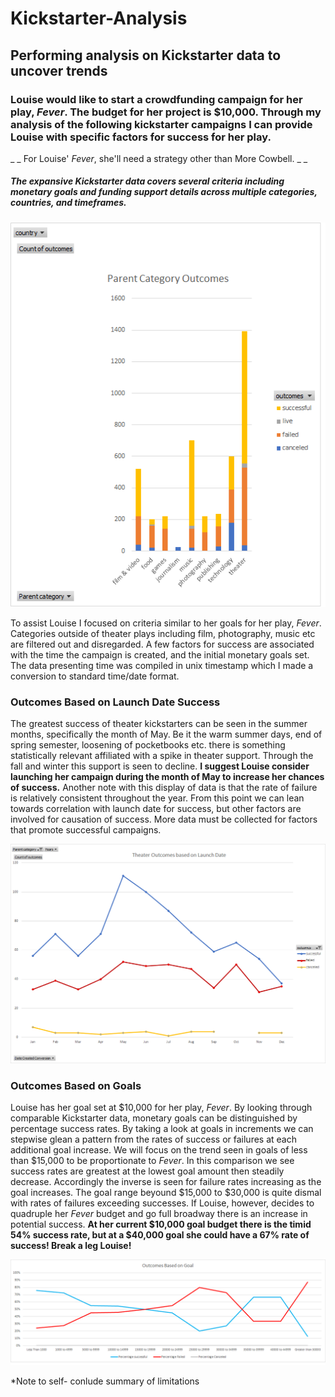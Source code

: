# Kickstarter-Analysis
## Performing analysis on Kickstarter data to uncover trends
### Louise would like to start a crowdfunding campaign for her play, *Fever*. The budget for her project is $10,000. Through my analysis of the following kickstarter campaigns I can provide Louise with specific factors for success for her play. 
_ _ For Louise' *Fever*, she'll need a strategy other than More Cowbell. _ _
##### The expansive Kickstarter data covers several criteria including monetary goals and funding support details across multiple categories, countries, and timeframes. 


![Parent_Category_Outcomes_Chart](Parent_Category_Outcomes_Chart.png)



To assist Louise I focused on criteria similar to her goals for her play, *Fever*. Categories outside of theater plays including film, photography, music etc are filtered out and disregarded. A few factors for success are associated with the time the campaign is created, and the initial monetary goals set. The data presenting time was compiled in unix timestamp which I made a conversion to standard time/date format.

### Outcomes Based on Launch Date Success

The greatest success of theater kickstarters can be seen in the summer months, specifically the month of May. Be it the warm summer days, end of spring semester, loosening of pocketbooks etc. there is something statistically relevant affiliated with a spike in theater support. Through the fall and winter this support is seen to decline. **I suggest Louise consider launching her campaign during the month of May to increase her chances of success.** Another note with this display of data is that the rate of failure is relatively consistent throughout the year. From this point we can lean towards correlation with launch date for success, but other factors are involved for causation of success. More data must be collected for factors that promote successful campaigns. 

![Outcomes Based on Date](Resources/Theater_Outcomes_vs_Launch.png)

### Outcomes Based on Goals

Louise has her goal set at $10,000 for her play, *Fever*. By looking through comparable Kickstarter data, monetary goals can be distinguished by percentage success rates. By taking a look at goals in increments we can stepwise glean a pattern from the rates of success or failures at each additional goal increase. We will focus on the trend seen in goals of less than $15,000 to be proportionate to *Fever*. In this comparison we see success rates are greatest at the lowest goal amount then steadily decrease. Accordingly the inverse is seen for failure rates increasing as the goal increases. The goal range beyound $15,000 to $30,000 is quite dismal with rates of failures exceeding successes. If Louise, however, decides to quadruple her *Fever* budget and go full broadway there is an increase in potential success. **At her current $10,000 goal budget there is the timid 54% success rate, but at a $40,000 goal she could have a 67% rate of success! Break a leg Louise!**



![Outcomes_vs_Goals](Resources/Outcomes_vs_Goals.png)


*Note to self- conlude summary of limitations

